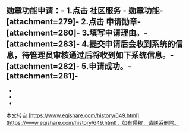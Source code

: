 **勋章功能申请：**-
**1.点击 社区服务 - 勋章功能**-
\[attachment=279\]-
**2.点击 申请勋章**-
\[attachment=280\]-
**3.填写申请理由。**-
\[attachment=283\]-
**4.提交申请后会收到系统的信息，待管理员审核通过后将收到如下系统信息。**-
\[attachment=282\]-
**5.申请成功。**-
\[attachment=281\]-
-
-
-

-

本文转自 [https://www.eqishare.com/history/649.html](https://www.eqishare.com/history/649.html)，如有侵权，请联系删除。
